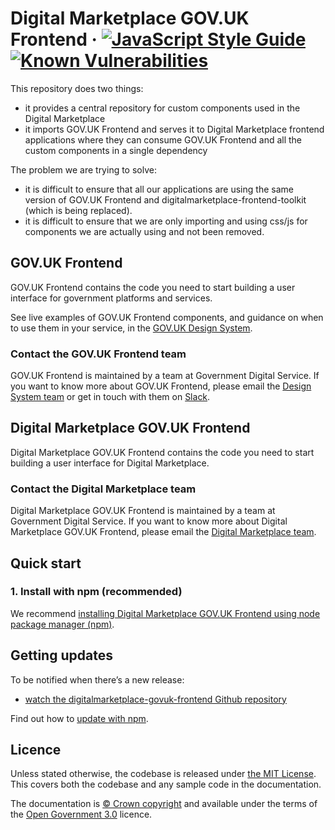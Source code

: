 Digital Marketplace GOV.UK Frontend ·
[![JavaScript Style Guide](https://img.shields.io/badge/code_style-standard-brightgreen.svg)](https://standardjs.com)
[![Known Vulnerabilities](https://snyk.io//test/github/alphagov/digitalmarketplace-govuk-frontend/badge.svg?targetFile=package.json)](https://snyk.io//test/github/alphagov/digitalmarketplace-govuk-frontend?targetFile=package.json)
=====================

This repository does two things:

- it provides a central repository for custom components used in the Digital Marketplace
- it imports GOV.UK Frontend and serves it to Digital Marketplace frontend applications
  where they can consume GOV.UK Frontend and all the custom components in a single dependency

The problem we are trying to solve:

- it is difficult to ensure that all our applications are using the same version of GOV.UK Frontend and digitalmarketplace-frontend-toolkit (which is being replaced).
- it is difficult to ensure that we are only importing and using css/js for components we are actually using and not been removed.

## GOV.UK Frontend

GOV.UK Frontend contains the code you need to start building a user interface
for government platforms and services.

See live examples of GOV.UK Frontend components, and guidance on when to use
them in your service, in the [GOV.UK Design
System](https://design-system.service.gov.uk/).

### Contact the GOV.UK Frontend team

GOV.UK Frontend is maintained by a team at Government Digital Service. If you want to know more about GOV.UK Frontend, please email the [Design System
team](mailto:govuk-design-system-support@digital.cabinet-office.gov.uk) or get in touch with them on [Slack](https://ukgovernmentdigital.slack.com/messages/govuk-design-system).

## Digital Marketplace GOV.UK Frontend

Digital Marketplace GOV.UK Frontend contains the code you need to start building a user interface for Digital Marketplace.

### Contact the Digital Marketplace team

Digital Marketplace GOV.UK Frontend is maintained by a team at Government Digital Service. If you want to know more about Digital Marketplace GOV.UK Frontend, please email the [Digital Marketplace team](mailto:digital-marketplace-development@digital.cabinet-office.gov.uk).

## Quick start

### 1. Install with npm (recommended)

We recommend [installing Digital Marketplace GOV.UK Frontend using node package manager
(npm)](docs/installation/installing-with-npm.md).

## Getting updates

To be notified when there’s a new release:

- [watch the digitalmarketplace-govuk-frontend Github repository](https://help.github.com/en/articles/watching-and-unwatching-repositories)

Find out how to [update with npm](docs/installation/updating-with-npm.md).

## Licence

Unless stated otherwise, the codebase is released under [the MIT License][mit].
This covers both the codebase and any sample code in the documentation.

The documentation is [&copy; Crown copyright][copyright] and available under the terms
of the [Open Government 3.0][ogl] licence.

[mit]: LICENCE
[copyright]: http://www.nationalarchives.gov.uk/information-management/re-using-public-sector-information/uk-government-licensing-framework/crown-copyright/
[ogl]: http://www.nationalarchives.gov.uk/doc/open-government-licence/version/3/
